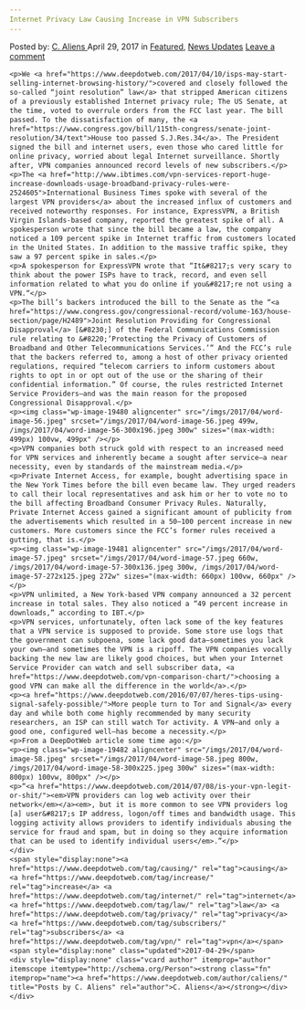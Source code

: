 ```yaml
---
Internet Privacy Law Causing Increase in VPN Subscribers
---
```

<article class="post-listing post-19467 post type-post status-publish format-standard has-post-thumbnail hentry  tag-causing tag-increase tag-internet tag-law tag-privacy tag-subscribers tag-vpn">
    <div class="post-inner">
        <span>Posted by: <a href="https://www.deepdotweb.com/author/caliens/" title="">C. Aliens </a></span>
    <span>April 29, 2017</span>
    <span>in <a href="https://www.deepdotweb.com/category/deepdot-news/" rel="category tag">Featured</a>, <a href="https://www.deepdotweb.com/category/news-updates/" rel="category tag">News Updates</a></span>
    <span><a href="https://www.deepdotweb.com/2017/04/29/internet-privacy-law-causing-increase-vpn-subscribers/#respond">Leave a comment</a></span>
    </p>
    <div class="clear"></div>
    
    <p>We <a href="https://www.deepdotweb.com/2017/04/10/isps-may-start-selling-internet-browsing-history/">covered and closely followed the so-called “joint resolution” law</a> that stripped American citizens of a previously established Internet privacy rule; The US Senate, at the time, voted to overrule orders from the FCC last year. The bill passed. To the dissatisfaction of many, the <a href="https://www.congress.gov/bill/115th-congress/senate-joint-resolution/34/text">House too passed S.J.Res.34</a>. The President signed the bill and internet users, even those who cared little for online privacy, worried about legal Internet surveillance. Shortly after, VPN companies announced record levels of new subscribers.</p>
    <p>The <a href="http://www.ibtimes.com/vpn-services-report-huge-increase-downloads-usage-broadband-privacy-rules-were-2524605">International Business Times spoke with several of the largest VPN providers</a> about the increased influx of customers and received noteworthy responses. For instance, ExpressVPN, a British Virgin Islands-based company, reported the greatest spike of all. A spokesperson wrote that since the bill became a law, the company noticed a 109 percent spike in Internet traffic from customers located in the United States. In addition to the massive traffic spike, they saw a 97 percent spike in sales.</p>
    <p>A spokesperson for ExpressVPN wrote that “It&#8217;s very scary to think about the power ISPs have to track, record, and even sell information related to what you do online if you&#8217;re not using a VPN.“</p>
    <p>The bill’s backers introduced the bill to the Senate as the “<a href="https://www.congress.gov/congressional-record/volume-163/house-section/page/H2489">Joint Resolution Providing for Congressional Disapproval</a> [&#8230;] of the Federal Communications Commission rule relating to &#8220;’Protecting the Privacy of Customers of Broadband and Other Telecommunications Services.’” And the FCC’s rule that the backers referred to, among a host of other privacy oriented regulations, required “telecom carriers to inform customers about rights to opt in or opt out of the use or the sharing of their confidential information.” Of course, the rules restricted Internet Service Providers—and was the main reason for the proposed Congressional Disapproval.</p>
    <p><img class="wp-image-19480 aligncenter" src="/imgs/2017/04/word-image-56.jpeg" srcset="/imgs/2017/04/word-image-56.jpeg 499w, /imgs/2017/04/word-image-56-300x196.jpeg 300w" sizes="(max-width: 499px) 100vw, 499px" /></p>
    <p>VPN companies both struck gold with respect to an increased need for VPN services and inherently became a sought after service—a near necessity, even by standards of the mainstream media.</p>
    <p>Private Internet Access, for example, bought advertising space in the New York Times before the bill even became law. They urged readers to call their local representatives and ask him or her to vote no to the bill affecting Broadband Consumer Privacy Rules. Naturally, Private Internet Access gained a significant amount of publicity from the advertisements which resulted in a 50–100 percent increase in new customers. More customers since the FCC’s former rules received a gutting, that is.</p>
    <p><img class="wp-image-19481 aligncenter" src="/imgs/2017/04/word-image-57.jpeg" srcset="/imgs/2017/04/word-image-57.jpeg 660w, /imgs/2017/04/word-image-57-300x136.jpeg 300w, /imgs/2017/04/word-image-57-272x125.jpeg 272w" sizes="(max-width: 660px) 100vw, 660px" /></p>
    <p>VPN unlimited, a New York-based VPN company announced a 32 percent increase in total sales. They also noticed a “49 percent increase in downloads,” according to IBT.</p>
    <p>VPN services, unfortunately, often lack some of the key features that a VPN service is supposed to provide. Some store use logs that the government can subpoena, some lack good data—sometimes you lack your own—and sometimes the VPN is a ripoff. The VPN companies vocally backing the new law are likely good choices, but when your Internet Service Provider can watch and sell subscriber data, <a href="https://www.deepdotweb.com/vpn-comparison-chart/">choosing a good VPN can make all the difference in the world</a>.</p>
    <p><a href="https://www.deepdotweb.com/2016/07/07/heres-tips-using-signal-safely-possible/">More people turn to Tor and Signal</a> every day and while both come highly recommended by many security researchers, an ISP can still watch Tor activity. A VPN—and only a good one, configured well—has become a necessity.</p>
    <p>From a DeepDotWeb article some time ago:</p>
    <p><img class="wp-image-19482 aligncenter" src="/imgs/2017/04/word-image-58.jpeg" srcset="/imgs/2017/04/word-image-58.jpeg 800w, /imgs/2017/04/word-image-58-300x225.jpeg 300w" sizes="(max-width: 800px) 100vw, 800px" /></p>
    <p>“<a href="https://www.deepdotweb.com/2014/07/08/is-your-vpn-legit-or-shit/"><em>VPN providers can log web activity over their network</em></a><em>, but it is more common to see VPN providers log [a] user&#8217;s IP address, logon/off times and bandwidth usage. This logging activity allows providers to identify individuals abusing the service for fraud and spam, but in doing so they acquire information that can be used to identify individual users</em>.”</p>
    </div>
    <span style="display:none"><a href="https://www.deepdotweb.com/tag/causing/" rel="tag">causing</a> <a href="https://www.deepdotweb.com/tag/increase/" rel="tag">increase</a> <a href="https://www.deepdotweb.com/tag/internet/" rel="tag">internet</a> <a href="https://www.deepdotweb.com/tag/law/" rel="tag">law</a> <a href="https://www.deepdotweb.com/tag/privacy/" rel="tag">privacy</a> <a href="https://www.deepdotweb.com/tag/subscribers/" rel="tag">subscribers</a> <a href="https://www.deepdotweb.com/tag/vpn/" rel="tag">vpn</a></span> <span style="display:none" class="updated">2017-04-29</span>
    <div style="display:none" class="vcard author" itemprop="author" itemscope itemtype="http://schema.org/Person"><strong class="fn" itemprop="name"><a href="https://www.deepdotweb.com/author/caliens/" title="Posts by C. Aliens" rel="author">C. Aliens</a></strong></div>
    </div>
</article>

